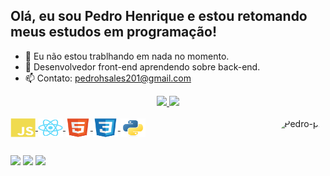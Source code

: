 ## Olá, eu sou Pedro Henrique e estou retomando meus estudos em programação!


- 🔭 Eu não estou trablhando em nada no momento.
- 🌱 Desenvolvedor front-end aprendendo sobre back-end.
- 📫 Contato: pedrohsales201@gmail.com

<div align="center">
  <a href="https://github.com/PedroHSales">
  <img height="180em" src="https://github-readme-stats.vercel.app/api?username=PedroHSales&show_icons=true&theme=tokyonight&include_all_commits=true&count_private=true"/>
  <img height="180em" src="https://github-readme-stats.vercel.app/api/top-langs/?username=PedroHSales&layout=compact&langs_count=7&theme=tokyonight"/>
</div>
<div style="display: inline_block"><br>
  <img align="center" alt="Pedro-Js" height="30" width="40" src="https://raw.githubusercontent.com/devicons/devicon/master/icons/javascript/javascript-plain.svg">
  <img align="center" alt="Pedro-React" height="30" width="40" src="https://raw.githubusercontent.com/devicons/devicon/master/icons/react/react-original.svg">
  <img align="center" alt="Pedro-HTML" height="30" width="40" src="https://raw.githubusercontent.com/devicons/devicon/master/icons/html5/html5-original.svg">
  <img align="center" alt="Pedro-CSS" height="30" width="40" src="https://raw.githubusercontent.com/devicons/devicon/master/icons/css3/css3-original.svg">
  <img align="center" alt="Pedro-Python" height="30" width="40" src="https://raw.githubusercontent.com/devicons/devicon/master/icons/python/python-original.svg">
  <img align="right" alt="Pedro-pic" height="150" style="border-radius:50px;" src="https://www.instagram.com/p/CQ82v0uBCjZ/">
</div>
  
  ##
 
<div> 
  <a href="https://www.instagram.com/pedrohsales_s/" target="_blank"><img src="https://img.shields.io/badge/-Instagram-%23E4405F?style=for-the-badge&logo=instagram&logoColor=white" target="_blank"></a>
  <a href = "mailto:pedro.silva1107@outlook.com"><img src="https://img.shields.io/badge/-Gmail-%23333?style=for-the-badge&logo=gmail&logoColor=white" target="_blank"></a>
  <a href="" target="_blank"><img src="https://img.shields.io/badge/-LinkedIn-%230077B5?style=for-the-badge&logo=linkedin&logoColor=white" target="_blank"></a> 
 
 <!-- site dos badges https://dev.to/envoy_/150-badges-for-github-pnk --> 
